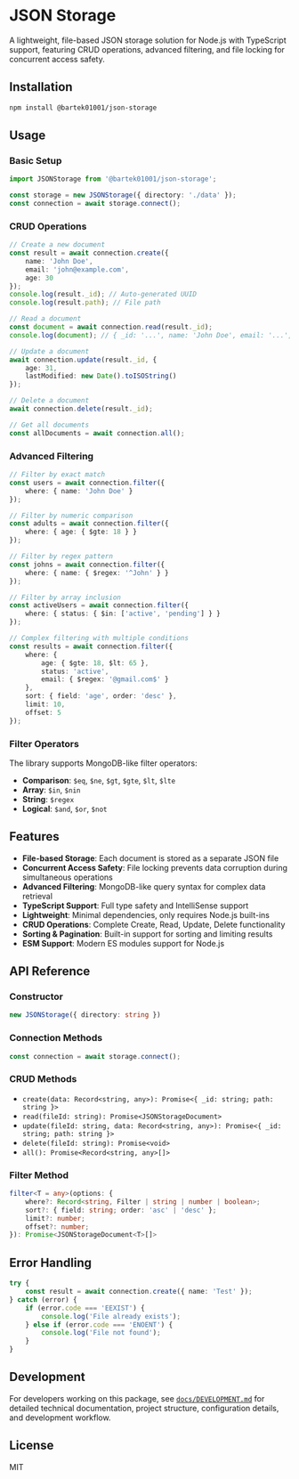 # JSON Storage

A lightweight, file-based JSON storage solution for Node.js with TypeScript support, featuring CRUD operations, advanced filtering, and file locking for concurrent access safety.

## Installation

```bash
npm install @bartek01001/json-storage
```

## Usage

### Basic Setup

```typescript
import JSONStorage from '@bartek01001/json-storage';

const storage = new JSONStorage({ directory: './data' });
const connection = await storage.connect();
```

### CRUD Operations

```typescript
// Create a new document
const result = await connection.create({
    name: 'John Doe',
    email: 'john@example.com',
    age: 30
});
console.log(result._id); // Auto-generated UUID
console.log(result.path); // File path

// Read a document
const document = await connection.read(result._id);
console.log(document); // { _id: '...', name: 'John Doe', email: '...', age: 30, stats: {...} }

// Update a document
await connection.update(result._id, {
    age: 31,
    lastModified: new Date().toISOString()
});

// Delete a document
await connection.delete(result._id);

// Get all documents
const allDocuments = await connection.all();
```

### Advanced Filtering

```typescript
// Filter by exact match
const users = await connection.filter({
    where: { name: 'John Doe' }
});

// Filter by numeric comparison
const adults = await connection.filter({
    where: { age: { $gte: 18 } }
});

// Filter by regex pattern
const johns = await connection.filter({
    where: { name: { $regex: '^John' } }
});

// Filter by array inclusion
const activeUsers = await connection.filter({
    where: { status: { $in: ['active', 'pending'] } }
});

// Complex filtering with multiple conditions
const results = await connection.filter({
    where: {
        age: { $gte: 18, $lt: 65 },
        status: 'active',
        email: { $regex: '@gmail.com$' }
    },
    sort: { field: 'age', order: 'desc' },
    limit: 10,
    offset: 5
});
```

### Filter Operators

The library supports MongoDB-like filter operators:

- **Comparison**: `$eq`, `$ne`, `$gt`, `$gte`, `$lt`, `$lte`
- **Array**: `$in`, `$nin`
- **String**: `$regex`
- **Logical**: `$and`, `$or`, `$not`

## Features

- **File-based Storage**: Each document is stored as a separate JSON file
- **Concurrent Access Safety**: File locking prevents data corruption during simultaneous operations
- **Advanced Filtering**: MongoDB-like query syntax for complex data retrieval
- **TypeScript Support**: Full type safety and IntelliSense support
- **Lightweight**: Minimal dependencies, only requires Node.js built-ins
- **CRUD Operations**: Complete Create, Read, Update, Delete functionality
- **Sorting & Pagination**: Built-in support for sorting and limiting results
- **ESM Support**: Modern ES modules support for Node.js

## API Reference

### Constructor

```typescript
new JSONStorage({ directory: string })
```

### Connection Methods

```typescript
const connection = await storage.connect();
```

### CRUD Methods

- `create(data: Record<string, any>): Promise<{ _id: string; path: string }>`
- `read(fileId: string): Promise<JSONStorageDocument>`
- `update(fileId: string, data: Record<string, any>): Promise<{ _id: string; path: string }>`
- `delete(fileId: string): Promise<void>`
- `all(): Promise<Record<string, any>[]>`

### Filter Method

```typescript
filter<T = any>(options: {
    where?: Record<string, Filter | string | number | boolean>;
    sort?: { field: string; order: 'asc' | 'desc' };
    limit?: number;
    offset?: number;
}): Promise<JSONStorageDocument<T>[]>
```

## Error Handling

```typescript
try {
    const result = await connection.create({ name: 'Test' });
} catch (error) {
    if (error.code === 'EEXIST') {
        console.log('File already exists');
    } else if (error.code === 'ENOENT') {
        console.log('File not found');
    }
}
```

## Development

For developers working on this package, see [`docs/DEVELOPMENT.md`](docs/DEVELOPMENT.md) for detailed technical documentation, project structure, configuration details, and development workflow.

## License

MIT 